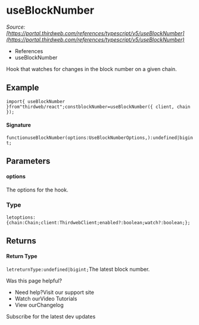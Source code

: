 # useBlockNumber

*Source: [https://portal.thirdweb.com/references/typescript/v5/useBlockNumber](https://portal.thirdweb.com/references/typescript/v5/useBlockNumber)*

* References
* useBlockNumber

Hook that watches for changes in the block number on a given chain.

## Example

`import{ useBlockNumber }from"thirdweb/react";constblockNumber=useBlockNumber({ client, chain });`
#### Signature

`functionuseBlockNumber(options:UseBlockNumberOptions,):undefined|bigint;`
## Parameters

#### options

The options for the hook.

### Type

`letoptions:{chain:Chain;client:ThirdwebClient;enabled?:boolean;watch?:boolean;};`
## Returns

#### Return Type

`letreturnType:undefined|bigint;`The latest block number.

Was this page helpful?

* Need help?Visit our support site
* Watch ourVideo Tutorials
* View ourChangelog

Subscribe for the latest dev updates

